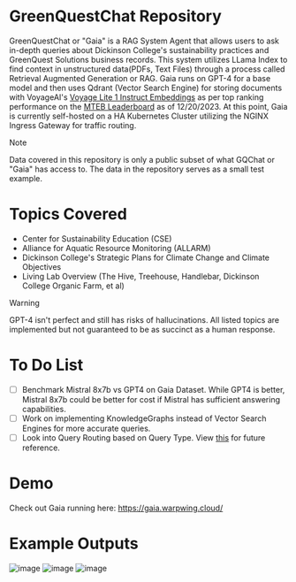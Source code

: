 # GreenQuestChat Repository
GreenQuestChat or "Gaia" is a RAG System Agent that allows users to ask in-depth queries about Dickinson College's sustainability practices and GreenQuest Solutions business records. This system utilizes LLama Index to find context in unstructured data(PDFs, Text Files) through a process called Retrieval Augmented Generation or RAG. Gaia runs on GPT-4 for a base model and then uses Qdrant (Vector Search Engine) for storing documents with VoyageAI's [Voyage Lite 1 Instruct Embeddings](https://docs.voyageai.com/embeddings/) as per top ranking performance on the [MTEB Leaderboard](https://huggingface.co/spaces/mteb/leaderboard) as of 12/20/2023. At this point, Gaia is currently self-hosted on a HA Kubernetes Cluster utilizing the NGINX Ingress Gateway for traffic routing.

> [!NOTE]  
> Data covered in this repository is only a public subset of what GQChat or "Gaia" has access to. The data in the repository serves as a small test example.

# Topics Covered 
- Center for Sustainability Education (CSE)
- Alliance for Aquatic Resource Monitoring (ALLARM)
- Dickinson College's Strategic Plans for Climate Change and Climate Objectives 
- Living Lab Overview (The Hive, Treehouse, Handlebar, Dickinson College Organic Farm, et al)
> [!WARNING]  
> GPT-4 isn't perfect and still has risks of hallucinations. All listed topics are implemented but not guaranteed to be as succinct as a human response.

# To Do List
- [ ] Benchmark Mistral 8x7b vs GPT4 on Gaia Dataset. While GPT4 is better, Mistral 8x7b could be better for cost if Mistral has sufficient answering capabilities.
- [ ] Work on implementing KnowledgeGraphs instead of Vector Search Engines for more accurate queries.
- [ ] Look into Query Routing based on Query Type. View [this](https://docs.llamaindex.ai/en/stable/examples/query_engine/RouterQueryEngine.html#) for future reference.
  
# Demo
Check out Gaia running here: https://gaia.warpwing.cloud/

# Example Outputs
![image](https://github.com/WarpWing/GreenQuestChat/assets/28925758/878bb681-7c01-450a-9cc6-c9c8d1addb52)
![image](https://github.com/WarpWing/GreenQuestChat/assets/28925758/ee2cccd3-4a98-467b-a773-9f8258b03fb5)
![image](https://github.com/WarpWing/GreenQuestChat/assets/28925758/25502bbf-a117-4d4a-af0d-04e783473ae1)

